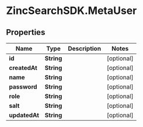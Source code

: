# ZincSearchSDK.MetaUser

## Properties

Name | Type | Description | Notes
------------ | ------------- | ------------- | -------------
**id** | **String** |  | [optional] 
**createdAt** | **String** |  | [optional] 
**name** | **String** |  | [optional] 
**password** | **String** |  | [optional] 
**role** | **String** |  | [optional] 
**salt** | **String** |  | [optional] 
**updatedAt** | **String** |  | [optional] 


